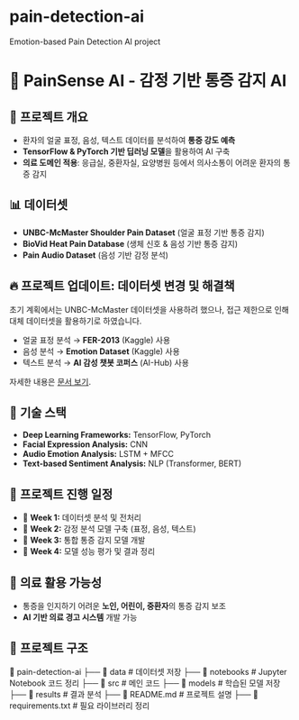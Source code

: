 # pain-detection-ai
Emotion-based Pain Detection AI project

# 🎯 PainSense AI - 감정 기반 통증 감지 AI

## 📌 프로젝트 개요
- 환자의 얼굴 표정, 음성, 텍스트 데이터를 분석하여 **통증 강도 예측**
- **TensorFlow & PyTorch 기반 딥러닝 모델**을 활용하여 AI 구축
- **의료 도메인 적용**: 응급실, 중환자실, 요양병원 등에서 의사소통이 어려운 환자의 통증 감지

## 📊 데이터셋
- **UNBC-McMaster Shoulder Pain Dataset** (얼굴 표정 기반 통증 감지)
- **BioVid Heat Pain Database** (생체 신호 & 음성 기반 통증 감지)
- **Pain Audio Dataset** (음성 기반 감정 분석)

## 🔥 프로젝트 업데이트: 데이터셋 변경 및 해결책

초기 계획에서는 UNBC-McMaster 데이터셋을 사용하려 했으나, 접근 제한으로 인해 대체 데이터셋을 활용하기로 하였습니다.
- 얼굴 표정 분석 → **FER-2013** (Kaggle) 사용
- 음성 분석 → **Emotion Dataset** (Kaggle) 사용
- 텍스트 분석 → **AI 감성 챗봇 코퍼스** (AI-Hub) 사용

자세한 내용은 [문서 보기](docs/data_issue_and_solution.md).

## 🔧 기술 스택
- **Deep Learning Frameworks:** TensorFlow, PyTorch
- **Facial Expression Analysis:** CNN
- **Audio Emotion Analysis:** LSTM + MFCC
- **Text-based Sentiment Analysis:** NLP (Transformer, BERT)

## 🚀 프로젝트 진행 일정
- 📅 **Week 1:** 데이터셋 분석 및 전처리
- 📅 **Week 2:** 감정 분석 모델 구축 (표정, 음성, 텍스트)
- 📅 **Week 3:** 통합 통증 감지 모델 개발
- 📅 **Week 4:** 모델 성능 평가 및 결과 정리

## 🏥 의료 활용 가능성
- 통증을 인지하기 어려운 **노인, 어린이, 중환자**의 통증 감지 보조
- **AI 기반 의료 경고 시스템** 개발 가능

## 📂 프로젝트 구조
📁 pain-detection-ai 
├── 📁 data # 데이터셋 저장 
├── 📁 notebooks # Jupyter Notebook 코드 정리 
├── 📁 src # 메인 코드 
├── 📁 models # 학습된 모델 저장 
├── 📁 results # 결과 분석 
├── 📄 README.md # 프로젝트 설명 
├── 📄 requirements.txt # 필요 라이브러리 정리
